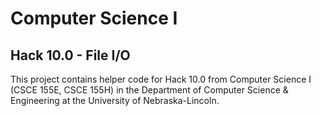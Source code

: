 # Computer Science I

## Hack 10.0 - File I/O

This project contains helper code for Hack 10.0 from Computer Science I (CSCE 155E, CSCE 155H) in the Department of Computer Science & Engineering at the University of Nebraska-Lincoln.